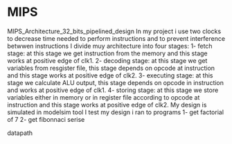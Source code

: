 # MIPS
MIPS_Architecture_32_bits_pipelined_design
In my project i use two clocks to decrease time needed to perform instructions and to prevent interference betwwen instructions
I divide muy architecture into four stages:
1- fetch stage: at this stage we get instruction from the memory and this stage works at positive edge of clk1.
2- decoding stage: at this stage we get variables from resgister file, this stage depends on opcode at instruction and this stage works at positive edge of clk2.
3- executing stage: at this stage we calculate ALU output, this stage depends on opcode in instruction and works at positive edge of clk1.
4- storing stage: at this stage we store variables either in memory or in register file according to opcode at instruction and this stage works at positive edge of clk2. 
My design is simulated in modelsim tool
I test my design i ran to programs
1- get factorial of 7 
2- get fibonnaci serise

datapath
